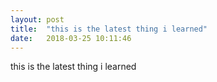 ```yaml
---
layout: post
title:  "this is the latest thing i learned"
date:   2018-03-25 10:11:46
---
```


this is the latest thing i learned